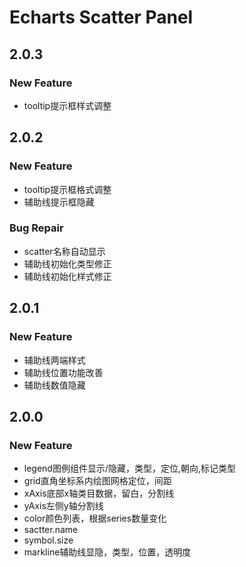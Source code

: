 # Echarts Scatter Panel


## 2.0.3

### New Feature
- tooltip提示框样式调整

## 2.0.2

### New Feature
- tooltip提示框格式调整
- 辅助线提示框隐藏

### Bug Repair
- scatter名称自动显示
- 辅助线初始化类型修正
- 辅助线初始化样式修正

## 2.0.1

### New Feature
- 辅助线两端样式
- 辅助线位置功能改善
- 辅助线数值隐藏


## 2.0.0

### New Feature
- legend图例组件显示/隐藏，类型，定位,朝向,标记类型
- grid直角坐标系内绘图网格定位，间距
- xAxis底部x轴类目数据，留白，分割线
- yAxis左侧y轴分割线
- color颜色列表，根据series数量变化
- sactter.name
- symbol.size
- markline辅助线显隐，类型，位置，透明度

